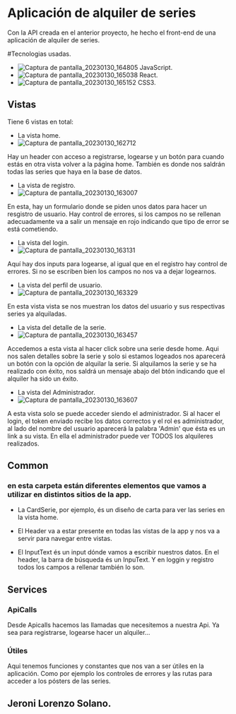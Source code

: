 # Aplicación de alquiler de series

Con la API creada en el anterior proyecto, he hecho el front-end de una aplicación de alquiler de series.

#Tecnologias usadas.
- ![Captura de pantalla_20230130_164805](https://user-images.githubusercontent.com/112971504/215524938-bd2c3bcc-7c78-4d74-9dff-4b8566dc9e8b.png) JavaScript.
- ![Captura de pantalla_20230130_165038](https://user-images.githubusercontent.com/112971504/215525694-09c173b4-46d5-4625-ac04-f53d844e77a1.png) React.
- ![Captura de pantalla_20230130_165152](https://user-images.githubusercontent.com/112971504/215525908-162c5954-c0b5-4905-aaa5-305e4a94fb65.png) CSS3.




## Vistas

Tiene 6 vistas en total:
- La vista home.
- ![Captura de pantalla_20230130_162712](https://user-images.githubusercontent.com/112971504/215520106-a7996ffd-f676-4a95-9de7-86161b1b42cc.png)

Hay un header con acceso a registrarse, logearse y un botón para cuando estás en otra vista volver a la página home. También es donde nos saldrán todas las series que haya en la base de datos.

- La vista de registro.
- ![Captura de pantalla_20230130_163007](https://user-images.githubusercontent.com/112971504/215520460-166e7518-e46e-4085-8d60-7664c17728f2.png)

En esta, hay un formulario donde se piden unos datos para hacer un resgistro de usuario. Hay control de errores, si los campos no se rellenan adecuadamente va a salir un mensaje en rojo indicando que tipo de error se está cometiendo.

- La vista del login.
- ![Captura de pantalla_20230130_163131](https://user-images.githubusercontent.com/112971504/215520818-06649075-78d4-4ad0-82ad-28858fb68c7a.png)

Aquí hay dos inputs para logearse, al igual que en el registro hay control de errores. Si no se escriben bien los campos no nos va a dejar logearnos.

- La vista del perfil de usuario.
- ![Captura de pantalla_20230130_163329](https://user-images.githubusercontent.com/112971504/215521271-d317b1aa-5db4-445e-8f25-acf275897f97.png)

En esta vista vista se nos muestran los datos del usuario y sus respectivas series ya alquiladas.

- La vista del detalle de la serie.
- ![Captura de pantalla_20230130_163457](https://user-images.githubusercontent.com/112971504/215521630-be9e73ba-b4bb-4fe7-aa71-04f324bb5368.png)

Accedemos a esta vista al hacer click sobre una serie desde home. Aqui nos salen detalles sobre la serie y solo si estamos logeados nos aparecerá un botón con la opción de alquilar la serie.
Si alquilamos la serie y se ha realizado con éxito, nos saldrá un mensaje abajo del btón indicando que el alquiler ha sido un éxito.

- La vista del Administrador.
- ![Captura de pantalla_20230130_163607](https://user-images.githubusercontent.com/112971504/215521820-5ef3d5b6-6445-469f-851b-9c8fb1a9aeb9.png)

A esta vista solo se puede acceder siendo el administrador. Si al hacer el login, el token enviado recibe los datos correctos y el rol es administrador, al lado del nombre del usuario aparecerá la palabra 'Admin' que ésta es un link a su vista. En ella el administrador puede ver TODOS los alquileres realizados.


## Common

### en esta carpeta están diferentes elementos que vamos a utilizar en distintos sitios de la app.

- La CardSerie, por ejemplo, és un diseño de carta para ver las series en la vista home.

- El Header va a estar presente en todas las vistas de la app y nos va a servir para navegar entre vistas.

- El InputText és un input dónde vamos a escribir nuestros datos. En el header, la barra de búsqueda és un InpuText. Y en loggin y registro todos los campos a rellenar también lo son.

## Services

### ApiCalls

Desde Apicalls hacemos las llamadas que necesitemos a nuestra Api. Ya sea para registrarse, logearse hacer un alquiler...

### Útiles

Aqui tenemos funciones y constantes que nos van a ser útiles en la aplicación. Como por ejemplo los controles de errores y las rutas para acceder a los pósters de las series. 


## Jeroni Lorenzo Solano. 

